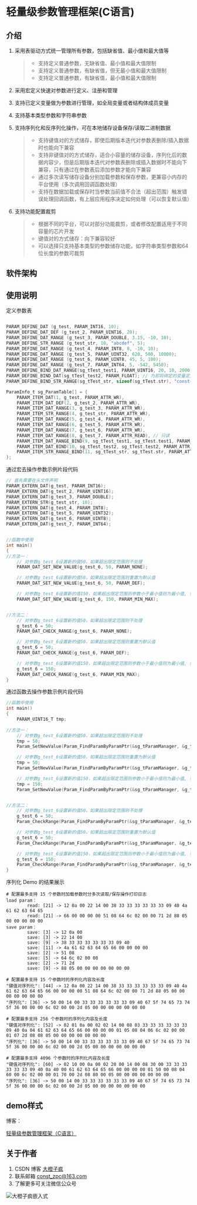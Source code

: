 # 轻量级参数管理框架(C语言)

## 介绍

1. 采用表驱动方式统一管理所有参数，包括缺省值、最小值和最大值等

   > - 支持定义普通参数，无缺省值、最小值和最大值限制
   > - 支持定义普通参数，有缺省值，但无最小值和最大值限制
   > - 支持定义普通参数，有缺省值，最小值和最大值限制
   >
2. 采用宏定义快速对参数进行定义、注册和管理
3. 支持已定义变量做为参数进行管理，如全局变量或者结构体成员变量
4. 支持基本类型参数和字符串参数
5. 支持序列化和反序列化操作，可在本地储存设备保存/读取二进制数据

   > - 支持键值对的方式储存，即使后期版本迭代对参数表删除/插入数据时也能向下兼容
   > - 支持非键值对的方式储存，适合小容量的储存设备，序列化后的数据内容少，但是后期版本迭代对参数表删除或插入数据时不能向下兼容，只有通过在参数表后添加参数才能向下兼容
   > - 通过多次读写储存设备分别加载参数和保存参数，更兼容小内存的平台使用（多次调用回调函数处理）
   > - 支持在数据加载或保存时当参数当前值不合法（超出范围）触发错误处理回调函数，有上层应用程序决定如何处理（可以恢复默认值）
   >
6. 支持功能配置裁剪

   > - 根据不同的平台，可以对部分功能裁剪，或者修改配置适用于不同容量的芯片开发
   > - 键值对的方式储存：向下兼容较好
   > - 可以选择只支持基本类型的参数储存功能，如字符串类型参数和64位长度的参数可裁剪
   >

## 软件架构

## 使用说明

定义参数表

```c

PARAM_DEFINE_DAT (g_test, PARAM_INT16, 10);
PARAM_DEFINE_DAT_DEF (g_test_2, PARAM_UINT16, 20);
PARAM_DEFINE_DAT_RANGE (g_test_3, PARAM_DOUBLE, 3.15, -10, 10);
PARAM_DEFINE_STR_RANGE (g_test_str, 10, "abcdef", 5);
PARAM_DEFINE_DAT_RANGE (g_test_4, PARAM_INT8, 8, -10, 10);
PARAM_DEFINE_DAT_RANGE (g_test_5, PARAM_UINT32, 620, 500, 10000);
PARAM_DEFINE_DAT_RANGE (g_test_6, PARAM_UINT8, 45, 5, 100);
PARAM_DEFINE_DAT_RANGE (g_test_7, PARAM_INT64, 5, -542, 5450);
PARAM_DEFINE_BIND_DAT_RANGE(sg_tTest_test1, PARAM_UINT16, 20, 10, 2000); // 为即将绑定的变量定义相关参数信息
PARAM_DEFINE_BIND_DAT(sg_tTest_test2, PARAM_FLOAT); // 为即将绑定的变量定义相关参数信息，初值为sg_tTest 变量定义时的初值
PARAM_DEFINE_BIND_STR_RANGE(sg_tTest_str, sizeof(sg_tTest.str), "const-zpc", 6);// 为即将绑定的变量定义相关参数信息，初值为sg_tTest 变量定义时的初值

ParamInfo_t sg_ParamTable[] = {
    PARAM_ITEM_DAT(1, g_test, PARAM_ATTR_WR),
    PARAM_ITEM_DAT_DEF(2, g_test_2, PARAM_ATTR_WR),
    PARAM_ITEM_DAT_RANGE(3, g_test_3, PARAM_ATTR_WR),
    PARAM_ITEM_STR_RANGE(4, g_test_str, PARAM_ATTR_WR),
    PARAM_ITEM_DAT_RANGE(5, g_test_4, PARAM_ATTR_WR),
    PARAM_ITEM_DAT_RANGE(6, g_test_5, PARAM_ATTR_WR),
    PARAM_ITEM_DAT_RANGE(7, g_test_6, PARAM_ATTR_WR),
    PARAM_ITEM_DAT_RANGE(8, g_test_7, PARAM_ATTR_READ), // 只读
    PARAM_ITEM_DAT_RANGE_BIND(9, sg_tTest_test1, sg_tTest.test1, PARAM_ATTR_WR),
    PARAM_ITEM_DAT_BIND(10, sg_tTest_test2, sg_tTest.test2, PARAM_ATTR_WR),
    PARAM_ITEM_STR_RANGE_BIND(11, sg_tTest_str, sg_tTest.str, PARAM_ATTR_WR),
};

```

通过宏去操作参数示例片段代码

```c
// 首先需要在头文件声明
PARAM_EXTERN_DAT(g_test, PARAM_INT16);
PARAM_EXTERN_DAT(g_test_2, PARAM_UINT16);
PARAM_EXTERN_DAT(g_test_3, PARAM_DOUBLE);
PARAM_EXTERN_STR(g_test_str, 10);
PARAM_EXTERN_DAT(g_test_4, PARAM_INT8);
PARAM_EXTERN_DAT(g_test_5, PARAM_UINT32);
PARAM_EXTERN_DAT(g_test_6, PARAM_UINT8);
PARAM_EXTERN_DAT(g_test_7, PARAM_INT64);


//函数中使用
int main()
{
//方法一：
    // 对参数g_test_6设置新的值50，如果超出限定范围则不处理
    PARAM_DAT_SET_NEW_VALUE(g_test_6, 50, PARAM_NONE);

    // 对参数g_test_6设置新的值50，如果超出限定范围则重置为默认值
    PARAM_DAT_SET_NEW_VALUE(g_test_6, 50, PARAM_DEF);

    // 对参数g_test_6设置新的值150，如果超出限定范围则参数小于最小值则为最小值, 参数大于最大值则为最大值
    PARAM_DAT_SET_NEW_VALUE(g_test_6, 150, PARAM_MIN_MAX);


//方法二：
    // 对参数g_test_6设置新的值50，如果超出限定范围则不处理
    g_test_6 = 50;
    PARAM_DAT_CHECK_RANGE(g_test_6, PARAM_NONE);

    // 对参数g_test_6设置新的值50，如果超出限定范围则重置为默认值
    g_test_6 = 50;
    PARAM_DAT_CHECK_RANGE(g_test_6, PARAM_DEF);

    // 对参数g_test_6设置新的值150，如果超出限定范围则参数小于最小值则为最小值, 参数大于最大值则为最大值
    g_test_6 = 150;
    PARAM_DAT_CHECK_RANGE(g_test_6, PARAM_MIN_MAX);
}
```

通过函数去操作参数示例片段代码

```c
//函数中使用
int main()
{
    PARAM_UINT16_T tmp;
  
//方法一：
    // 对参数g_test_6设置新的值50，如果超出限定范围则不处理
    tmp = 50;
    Param_SetNewValue(Param_FindParamByParamPtr(&sg_tParamManager, &g_test_u16), &tmp, PARAM_NONE);

    // 对参数g_test_6设置新的值50，如果超出限定范围则重置为默认值
    tmp = 50;
    Param_SetNewValue(Param_FindParamByParamPtr(&sg_tParamManager, &g_test_u16), &tmp, PARAM_DEF);

    // 对参数g_test_6设置新的值150，如果超出限定范围则参数小于最小值则为最小值, 参数大于最大值则为最大值
    tmp = 150;
    Param_SetNewValue(Param_FindParamByParamPtr(&sg_tParamManager, &g_test_u16), &tmp, PARAM_MIN_MAX);


//方法二：
    // 对参数g_test_6设置新的值50，如果超出限定范围则不处理
    g_test_6 = 50;
    Param_CheckRange(Param_FindParamByParamPtr(&sg_tParamManager, &g_test_u16), PARAM_NONE);

    // 对参数g_test_6设置新的值50，如果超出限定范围则重置为默认值
    g_test_6 = 50;
    Param_CheckRange(Param_FindParamByParamPtr(&sg_tParamManager, &g_test_u16), PARAM_DEF);

    // 对参数g_test_6设置新的值150，如果超出限定范围则参数小于最小值则为最小值, 参数大于最大值则为最大值
    g_test_6 = 150;
    Param_CheckRange(Param_FindParamByParamPtr(&sg_tParamManager, &g_test_u16), PARAM_MIN_MAX);
}
```

序列化 Demo 的结果展示

```base
# 配置最多支持 15 个参数时加载参数时分多次读取/保存操作打印日志
load param：
        read: [21] -> 12 0a 00 22 14 00 38 33 33 33 33 33 33 09 40 4a 61 62 63 64 65
        read: [21] -> 66 00 00 00 00 51 08 64 6c 02 00 00 71 2d 88 05 00 00 00 00 00 
save param：
        save: [3] -> 12 0a 00
        save: [3] -> 22 14 00
        save: [9] -> 38 33 33 33 33 33 33 09 40
        save: [11] -> 4a 61 62 63 64 65 66 00 00 00 00
        save: [2] -> 51 08
        save: [5] -> 64 6c 02 00 00
        save: [2] -> 71 2d
        save: [9] -> 88 05 00 00 00 00 00 00 00

# 配置最多支持 15 个参数时的序列化内容及长度
"键值对序列化": [44] -> 12 0a 00 22 14 00 38 33 33 33 33 33 33 09 40 4a 61 62 63 64 65 66 00 00 00 00 51 08 64 6c 02 00 00 71 2d 88 05 00 00 00 00 00 00 00
"序列化": [36] -> 50 00 14 00 33 33 33 33 33 33 09 40 67 5f 74 65 73 74 5f 36 00 00 00 6c 02 00 00 2d 05 00 00 00 00 00 00 00 

# 配置最多支持 256 个参数时的序列化内容及长度
"键值对序列化": [52] -> 02 01 0a 00 02 02 14 00 08 03 33 33 33 33 33 33 09 40 0a 04 61 62 63 64 65 66 00 00 00 00 01 05 08 04 06 6c 02 00 00 01 07 2d 08 08 05 00 00 00 00 00 00 00
"序列化": [36] -> 50 00 14 00 33 33 33 33 33 33 09 40 67 5f 74 65 73 74 5f 36 00 00 00 6c 02 00 00 2d 05 00 00 00 00 00 00 00 

# 配置最多支持 4096 个参数时的序列化内容及长度
"键值对序列化": [60] -> 02 10 00 0a 00 02 20 00 14 00 08 30 00 33 33 33 33 33 33 09 40 0a 40 00 61 62 63 64 65 66 00 00 00 00 01 50 00 08 04 60 00 6c 02 00 00 01 70 00 2d 08 80 00 05 00 00 00 00 00 00 00
"序列化": [36] -> 50 00 14 00 33 33 33 33 33 33 09 40 67 5f 74 65 73 74 5f 36 00 00 00 6c 02 00 00 2d 05 00 00 00 00 00 00 00 

```

## demo样式

博客：

[轻量级参数管理框架（C语言）](https://blog.csdn.net/qq_24130227/article/details/129233836?spm=1001.2014.3001.5501)

## 关于作者

1. CSDN 博客 [大橙子疯](https://blog.csdn.net/qq_24130227?spm=1010.2135.3001.5343)
2. 联系邮箱 const_zpc@163.com
3. 了解更多可关注微信公众号

![大橙子疯嵌入式](微信公众号.jpg)
